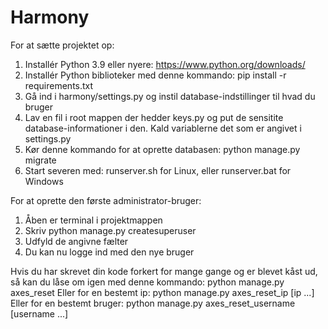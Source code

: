 # Harmony

For at sætte projektet op:
1. Installér Python 3.9 eller nyere: https://www.python.org/downloads/
2. Installér Python biblioteker med denne kommando: pip install -r requirements.txt
3. Gå ind i harmony/settings.py og instil database-indstillinger til hvad du bruger
4. Lav en fil i root mappen der hedder keys.py og put de sensitite database-informationer i den. Kald variablerne det som er angivet i settings.py
5. Kør denne kommando for at oprette databasen:  python manage.py migrate
6. Start severen med: runserver.sh for Linux, eller runserver.bat for Windows

For at oprette den første administrator-bruger:
1. Åben er terminal i projektmappen
2. Skriv python manage.py createsuperuser
3. Udfyld de angivne fælter
4. Du kan nu logge ind med den nye bruger


Hvis du har skrevet din kode forkert for mange gange og er blevet kåst ud, så kan du låse om igen med denne kommando:
python manage.py axes_reset
Eller for en bestemt ip:
python manage.py axes_reset_ip [ip ...]
Eller for en bestemt bruger:
python manage.py axes_reset_username [username ...]